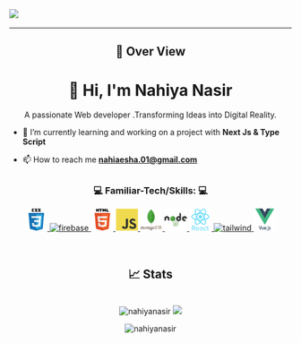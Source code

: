 

<img src="https://i.ibb.co.com/9yGZzWs/Black-and-White-Gradient-Personal-Linked-In-Banner-1.png" />
<hr/>
                                          
 
##   <h2 align=" center">👀 Over View </h2>

<h1 align="center">     👋   Hi, I'm Nahiya Nasir</h1
>

<p align="center" >
  A passionate Web developer .Transforming Ideas into Digital Reality. </p>


- 🌱 I’m currently learning and working on a  project with **Next Js & Type Script** 



- 📫 How to reach me **nahiaesha.01@gmail.com**

##

<h3 align="center"> 💻 Familiar-Tech/Skills: 💻</h3>
<p align="center"> <a href="https://www.w3schools.com/css/" target="_blank" rel="noreferrer"> <img src="https://raw.githubusercontent.com/devicons/devicon/master/icons/css3/css3-original-wordmark.svg" alt="css3" width="40" height="40"/> </a>  <a href="https://firebase.google.com/" target="_blank" rel="noreferrer"> <img src="https://www.vectorlogo.zone/logos/firebase/firebase-icon.svg" alt="firebase" width="40" height="40"/> </a> <a href="https://www.w3.org/html/" target="_blank" rel="noreferrer"> <img src="https://raw.githubusercontent.com/devicons/devicon/master/icons/html5/html5-original-wordmark.svg" alt="html5" width="40" height="40"/> </a> <a href="https://developer.mozilla.org/en-US/docs/Web/JavaScript" target="_blank" rel="noreferrer"> <img src="https://raw.githubusercontent.com/devicons/devicon/master/icons/javascript/javascript-original.svg" alt="javascript" width="40" height="40"/> </a> <a href="https://www.mongodb.com/" target="_blank" rel="noreferrer"> <img src="https://raw.githubusercontent.com/devicons/devicon/master/icons/mongodb/mongodb-original-wordmark.svg" alt="mongodb" width="40" height="40"/> </a> <a href="https://nodejs.org" target="_blank" rel="noreferrer"> <img src="https://raw.githubusercontent.com/devicons/devicon/master/icons/nodejs/nodejs-original-wordmark.svg" alt="nodejs" width="40" height="40"/> </a> <a href="https://reactjs.org/" target="_blank" rel="noreferrer"> <img src="https://raw.githubusercontent.com/devicons/devicon/master/icons/react/react-original-wordmark.svg" alt="react" width="40" height="40"/> </a> <a href="https://tailwindcss.com/" target="_blank" rel="noreferrer"> <img src="https://www.vectorlogo.zone/logos/tailwindcss/tailwindcss-icon.svg" alt="tailwind" width="40" height="40"/> </a>
 </a> <a href="https://vuejs.org/" target="_blank" rel="noreferrer"> <img src="https://raw.githubusercontent.com/devicons/devicon/master/icons/vuejs/vuejs-original-wordmark.svg" alt="vuejs" width="40" height="40"/> </a> 
</p>
<br/>

<h2 align="center">📈 Stats </h2>
<br>
<div align="center">
 <img align="" src="https://github-readme-streak-stats.herokuapp.com/?user=nahiyanasir&" alt="nahiyanasir" />

<img width="390" src="https://github-readme-stats.vercel.app/api?username=nahiyanasir&show_icons=true&rank_icon=github" />
<p><img align="" src="https://github-readme-stats.vercel.app/api/top-langs?username=nahiyanasir&show_icons=true&locale=en&layout=compact" alt="nahiyanasir" /></p>
</div>

